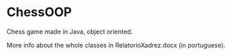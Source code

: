 # ChessOOP
Chess game made in Java, object oriented.

More info about the whole classes in RelatorioXadrez.docx (in portuguese).
